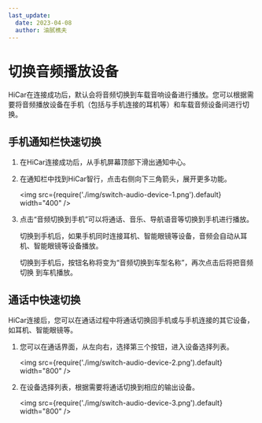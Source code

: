 ```yaml
---
last_update:
  date: 2023-04-08
  author: 油腻樵夫
---
```


# 切换音频播放设备
HiCar在连接成功后，默认会将音频切换到车载音响设备进行播放。您可以根据需要将音频播放设备在手机（包括与手机连接的耳机等）和车载音频设备间进行切换。

## 手机通知栏快速切换

1. 在HiCar连接成功后，从手机屏幕顶部下滑出通知中心。
2. 在通知栏中找到HiCar智行，点击右侧向下三角箭头，展开更多功能。
   
    <img
        src={require('./img/switch-audio-device-1.png').default}
        width="400" 
    />


3. 点击“音频切换到手机”可以将通话、音乐、导航语音等切换到手机进行播放。
   
    切换到手机后，如果手机同时连接耳机、智能眼镜等设备，音频会自动从耳机、智能眼镜等设备播放。

    切换到手机后，按钮名称将变为“音频切换到车型名称”，再次点击后将把音频切换 到车机播放。

## 通话中快速切换

HiCar连接后，您可以在通话过程中将通话切换回手机或与手机连接的其它设备，如耳机、智能眼镜等。

1. 您可以在通话界面，从左向右，选择第三个按钮，进入设备选择列表。

    <img
        src={require('./img/switch-audio-device-2.png').default}
        width="800" 
    />


2. 在设备选择列表，根据需要将通话切换到相应的输出设备。

    <img
        src={require('./img/switch-audio-device-3.png').default}
        width="800" 
    />
